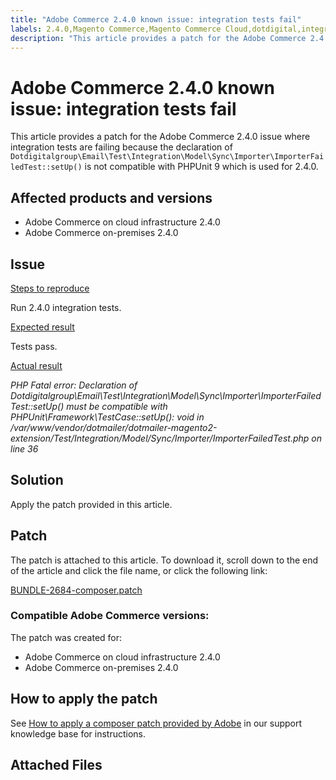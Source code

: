 ```yaml
---
title: "Adobe Commerce 2.4.0 known issue: integration tests fail"
labels: 2.4.0,Magento Commerce,Magento Commerce Cloud,dotdigital,integration tests,known issues,patch,troubleshooting,Adobe Commerce, cloud infrastructure,on-premises
description: "This article provides a patch for the Adobe Commerce 2.4.0 issue where integration tests are failing because the declaration of `Dotdigitalgroup\\Email\\Test\\Integration\\Model\\Sync\\Importer\\ImporterFailedTest::setUp()` is not compatible with PHPUnit 9 which is used for 2.4.0."
---
```


# Adobe Commerce 2.4.0 known issue: integration tests fail

This article provides a patch for the Adobe Commerce 2.4.0 issue where integration tests are failing because the declaration of `Dotdigitalgroup\Email\Test\Integration\Model\Sync\Importer\ImporterFailedTest::setUp()` is not compatible with PHPUnit 9 which is used for 2.4.0.

## Affected products and versions

* Adobe Commerce on cloud infrastructure 2.4.0
* Adobe Commerce on-premises 2.4.0

## Issue

 <u>Steps to reproduce</u>

Run 2.4.0 integration tests.

 <u>Expected result</u>

Tests pass.

 <u>Actual result</u>

 *PHP Fatal error: Declaration of Dotdigitalgroup\\Email\\Test\\Integration\\Model\\Sync\\Importer\\ImporterFailedTest::setUp() must be compatible with PHPUnit\\Framework\\TestCase::setUp(): void in /var/www/vendor/dotmailer/dotmailer-magento2-extension/Test/Integration/Model/Sync/Importer/ImporterFailedTest.php on line 36*

## Solution

Apply the patch provided in this article.

## Patch

The patch is attached to this article. To download it, scroll down to the end of the article and click the file name, or click the following link:

 [BUNDLE-2684-composer.patch](assets/BUNDLE-2684-composer.patch.zip)

### Compatible Adobe Commerce versions:

The patch was created for:

* Adobe Commerce on cloud infrastructure 2.4.0
* Adobe Commerce on-premises 2.4.0

## How to apply the patch

See [How to apply a composer patch provided by Adobe](https://support.magento.com/hc/en-us/articles/360028367731) in our support knowledge base for instructions.

## Attached Files 

